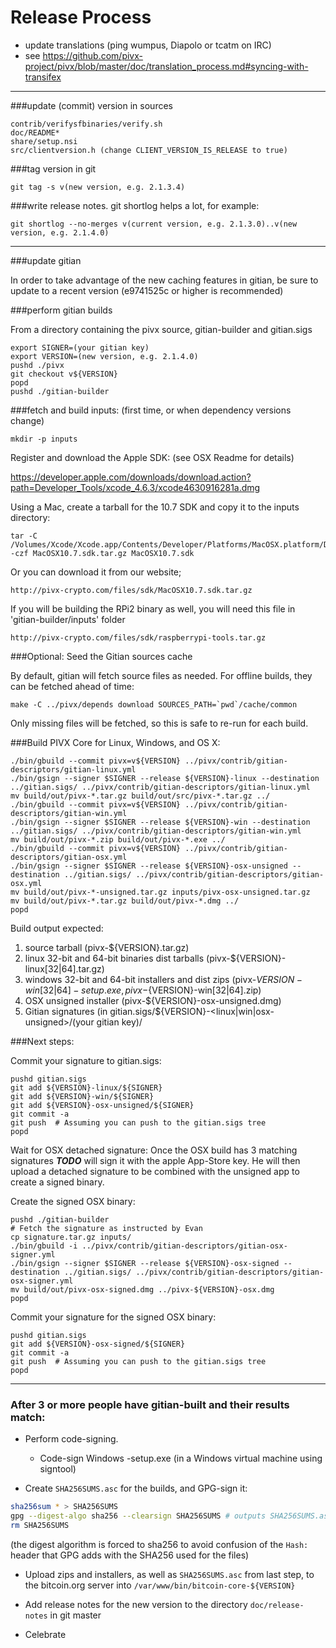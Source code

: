 Release Process
====================

* update translations (ping wumpus, Diapolo or tcatm on IRC)
* see https://github.com/pivx-project/pivx/blob/master/doc/translation_process.md#syncing-with-transifex

* * *

###update (commit) version in sources

	contrib/verifysfbinaries/verify.sh
	doc/README*
	share/setup.nsi
	src/clientversion.h (change CLIENT_VERSION_IS_RELEASE to true)

###tag version in git

	git tag -s v(new version, e.g. 2.1.3.4)

###write release notes. git shortlog helps a lot, for example:

	git shortlog --no-merges v(current version, e.g. 2.1.3.0)..v(new version, e.g. 2.1.4.0)

* * *

###update gitian

 In order to take advantage of the new caching features in gitian, be sure to update to a recent version (e9741525c or higher is recommended)

###perform gitian builds

 From a directory containing the pivx source, gitian-builder and gitian.sigs

	export SIGNER=(your gitian key)
	export VERSION=(new version, e.g. 2.1.4.0)
	pushd ./pivx
	git checkout v${VERSION}
	popd
	pushd ./gitian-builder

###fetch and build inputs: (first time, or when dependency versions change)
 
	mkdir -p inputs

 Register and download the Apple SDK: (see OSX Readme for details)
 
 https://developer.apple.com/downloads/download.action?path=Developer_Tools/xcode_4.6.3/xcode4630916281a.dmg
 
 Using a Mac, create a tarball for the 10.7 SDK and copy it to the inputs directory:
 
	tar -C /Volumes/Xcode/Xcode.app/Contents/Developer/Platforms/MacOSX.platform/Developer/SDKs/ -czf MacOSX10.7.sdk.tar.gz MacOSX10.7.sdk

 Or you can download it from our website;
 
 	http://pivx-crypto.com/files/sdk/MacOSX10.7.sdk.tar.gz
 	
 If you will be building the RPi2 binary as well, you will need this file in 'gitian-builder/inputs' folder
 
 	http://pivx-crypto.com/files/sdk/raspberrypi-tools.tar.gz
 	
###Optional: Seed the Gitian sources cache

  By default, gitian will fetch source files as needed. For offline builds, they can be fetched ahead of time:

	make -C ../pivx/depends download SOURCES_PATH=`pwd`/cache/common

  Only missing files will be fetched, so this is safe to re-run for each build.

###Build PIVX Core for Linux, Windows, and OS X:

	./bin/gbuild --commit pivx=v${VERSION} ../pivx/contrib/gitian-descriptors/gitian-linux.yml
	./bin/gsign --signer $SIGNER --release ${VERSION}-linux --destination ../gitian.sigs/ ../pivx/contrib/gitian-descriptors/gitian-linux.yml
	mv build/out/pivx-*.tar.gz build/out/src/pivx-*.tar.gz ../
	./bin/gbuild --commit pivx=v${VERSION} ../pivx/contrib/gitian-descriptors/gitian-win.yml
	./bin/gsign --signer $SIGNER --release ${VERSION}-win --destination ../gitian.sigs/ ../pivx/contrib/gitian-descriptors/gitian-win.yml
	mv build/out/pivx-*.zip build/out/pivx-*.exe ../
	./bin/gbuild --commit pivx=v${VERSION} ../pivx/contrib/gitian-descriptors/gitian-osx.yml
	./bin/gsign --signer $SIGNER --release ${VERSION}-osx-unsigned --destination ../gitian.sigs/ ../pivx/contrib/gitian-descriptors/gitian-osx.yml
	mv build/out/pivx-*-unsigned.tar.gz inputs/pivx-osx-unsigned.tar.gz
	mv build/out/pivx-*.tar.gz build/out/pivx-*.dmg ../
	popd
  Build output expected:

  1. source tarball (pivx-${VERSION}.tar.gz)
  2. linux 32-bit and 64-bit binaries dist tarballs (pivx-${VERSION}-linux[32|64].tar.gz)
  3. windows 32-bit and 64-bit installers and dist zips (pivx-${VERSION}-win[32|64]-setup.exe, pivx-${VERSION}-win[32|64].zip)
  4. OSX unsigned installer (pivx-${VERSION}-osx-unsigned.dmg)
  5. Gitian signatures (in gitian.sigs/${VERSION}-<linux|win|osx-unsigned>/(your gitian key)/

###Next steps:

Commit your signature to gitian.sigs:

	pushd gitian.sigs
	git add ${VERSION}-linux/${SIGNER}
	git add ${VERSION}-win/${SIGNER}
	git add ${VERSION}-osx-unsigned/${SIGNER}
	git commit -a
	git push  # Assuming you can push to the gitian.sigs tree
	popd

  Wait for OSX detached signature:
	Once the OSX build has 3 matching signatures ***TODO*** will sign it with the apple App-Store key.
	He will then upload a detached signature to be combined with the unsigned app to create a signed binary.

  Create the signed OSX binary:

	pushd ./gitian-builder
	# Fetch the signature as instructed by Evan
	cp signature.tar.gz inputs/
	./bin/gbuild -i ../pivx/contrib/gitian-descriptors/gitian-osx-signer.yml
	./bin/gsign --signer $SIGNER --release ${VERSION}-osx-signed --destination ../gitian.sigs/ ../pivx/contrib/gitian-descriptors/gitian-osx-signer.yml
	mv build/out/pivx-osx-signed.dmg ../pivx-${VERSION}-osx.dmg
	popd

Commit your signature for the signed OSX binary:

	pushd gitian.sigs
	git add ${VERSION}-osx-signed/${SIGNER}
	git commit -a
	git push  # Assuming you can push to the gitian.sigs tree
	popd

-------------------------------------------------------------------------

### After 3 or more people have gitian-built and their results match:

- Perform code-signing.

    - Code-sign Windows -setup.exe (in a Windows virtual machine using signtool)

- Create `SHA256SUMS.asc` for the builds, and GPG-sign it:
```bash
sha256sum * > SHA256SUMS
gpg --digest-algo sha256 --clearsign SHA256SUMS # outputs SHA256SUMS.asc
rm SHA256SUMS
```
(the digest algorithm is forced to sha256 to avoid confusion of the `Hash:` header that GPG adds with the SHA256 used for the files)

- Upload zips and installers, as well as `SHA256SUMS.asc` from last step, to the bitcoin.org server
  into `/var/www/bin/bitcoin-core-${VERSION}`

- Add release notes for the new version to the directory `doc/release-notes` in git master

- Celebrate
